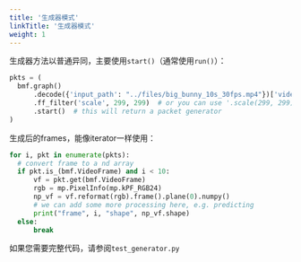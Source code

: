 ```yaml
---
title: '生成器模式'
linkTitle: '生成器模式'
weight: 1
---
```


生成器方法以普通异同，主要使用```start()```（通常使用```run()```）：

```python
pkts = (
  bmf.graph()
      .decode({'input_path': "../files/big_bunny_10s_30fps.mp4"})['video']
      .ff_filter('scale', 299, 299)  # or you can use '.scale(299, 299)'
      .start()  # this will return a packet generator
)
```

生成后的frames，能像iterator一样使用：

```python
for i, pkt in enumerate(pkts):
  # convert frame to a nd array
  if pkt.is_(bmf.VideoFrame) and i < 10:
      vf = pkt.get(bmf.VideoFrame)
      rgb = mp.PixelInfo(mp.kPF_RGB24)
      np_vf = vf.reformat(rgb).frame().plane(0).numpy()
      # we can add some more processing here, e.g. predicting
      print("frame", i, "shape", np_vf.shape)
  else:
      break
```

如果您需要完整代码，请参阅`test_generator.py`
